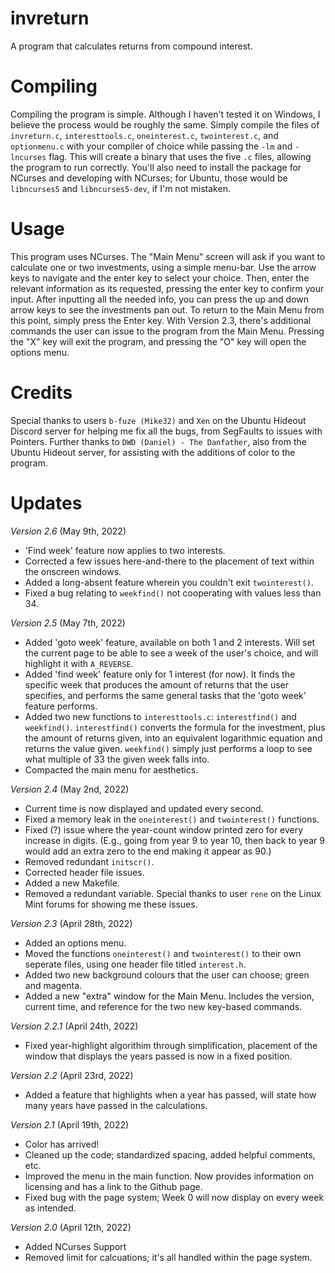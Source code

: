 # invreturn
A program that calculates returns from compound interest.

# Compiling
Compiling the program is simple. Although I haven't tested it on Windows, I believe the process would be roughly the same. Simply compile the files of ``invreturn.c``, ``interesttools.c``, ``oneinterest.c``, ``twointerest.c``, and ``optionmenu.c`` with your compiler of choice while passing the ``-lm`` and ``-lncurses`` flag. This will create a binary that uses the five ``.c`` files, allowing the program to run correctly. You'll also need to install the package for NCurses and developing with NCurses; for Ubuntu, those would be ``libncurses5`` and ``libncurses5-dev``, if I'm not mistaken.

# Usage
This program uses NCurses. The "Main Menu" screen will ask if you want to calculate one or two investments, using a simple menu-bar. Use the arrow keys to navigate and the enter key to select your choice. Then, enter the relevant information as its requested, pressing the enter key to confirm your input. After inputting all the needed info, you can press the up and down arrow keys to see the investments pan out. To return to the Main Menu from this point, simply press the Enter key.
With Version 2.3, there's additional commands the user can issue to the program from the Main Menu. Pressing the "X" key will exit the program, and pressing the "O" key will open the options menu.

# Credits
Special thanks to users ``b-fuze (Mike32)`` and ``Xen`` on the Ubuntu Hideout Discord server for helping me fix all the bugs, from SegFaults to issues with Pointers. Further thanks to ``DWD (Daniel) - The Danfather``, also from the Ubuntu Hideout server, for assisting with the additions of color to the program.

# Updates
_Version 2.6_ (May 9th, 2022)
- 'Find week' feature now applies to two interests.
- Corrected a few issues here-and-there to the placement of text within the onscreen windows.
- Added a long-absent feature wherein you couldn't exit ``twointerest()``.
- Fixed a bug relating to ``weekfind()`` not cooperating with values less than 34.

_Version 2.5_ (May 7th, 2022)
- Added 'goto week' feature, available on both 1 and 2 interests. Will set the current page to be able to see a week of the user's choice, and will highlight it with ``A_REVERSE``.
- Added 'find week' feature only for 1 interest (for now). It finds the specific week that produces the amount of returns that the user specifies, and performs the same general tasks that the 'goto week' feature performs.
- Added two new functions to ``interesttools.c``: ``interestfind()`` and ``weekfind()``. ``interestfind()`` converts the formula for the investment, plus the amount of returns given, into an equivalent logarithmic equation and returns the value given. ``weekfind()`` simply just performs a loop to see what multiple of 33 the given week falls into.
- Compacted the main menu for aesthetics.

_Version 2.4_ (May 2nd, 2022)
- Current time is now displayed and updated every second.
- Fixed a memory leak in the ``oneinterest()`` and ``twointerest()`` functions.
- Fixed (?) issue where the year-count window printed zero for every increase in digits. (E.g., going from year 9 to year 10, then back to year 9 would add an extra zero to the end making it appear as 90.)
- Removed redundant ``initscr()``.
- Corrected header file issues.
- Added a new Makefile.
- Removed a redundant variable.
Special thanks to user ``rene`` on the Linux Mint forums for showing me these issues.

_Version 2.3_ (April 28th, 2022)
- Added an options menu.
- Moved the functions ``oneinterest()`` and ``twointerest()`` to their own seperate files, using one header file titled ``interest.h``.
- Added two new background colours that the user can choose; green and magenta.
- Added a new "extra" window for the Main Menu. Includes the version, current time, and reference for the two new key-based commands.

_Version 2.2.1_ (April 24th, 2022)
- Fixed year-highlight algorithim through simplification, placement of the window that displays the years passed is now in a fixed position.

_Version 2.2_ (April 23rd, 2022)
- Added a feature that highlights when a year has passed, will state how many years have passed in the calculations.

_Version 2.1_ (April 19th, 2022)
- Color has arrived!
- Cleaned up the code; standardized spacing, added helpful comments, etc.
- Improved the menu in the main function. Now provides information on licensing and has a link to the Github page.
- Fixed bug with the page system; Week 0 will now display on every week as intended.

_Version 2.0_ (April 12th, 2022)
- Added NCurses Support
- Removed limit for calcuations; it's all handled within the page system.
